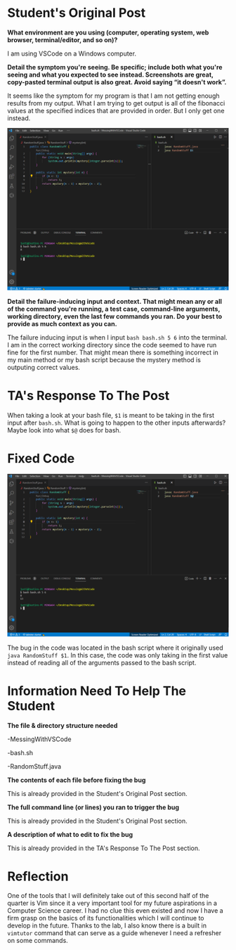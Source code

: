 # Student's Original Post
**What environment are you using (computer, operating system, web browser, terminal/editor, and so on)?**

I am using VSCode on a Windows computer.

**Detail the symptom you're seeing. Be specific; include both what you're seeing and what you expected to see instead. Screenshots are great, copy-pasted terminal output is also great. Avoid saying “it doesn't work”.**

It seems like the symptom for my program is that I am not getting enough results from my output. What I am trying to get output is all of the fibonacci values at the specified indices that are provided in order. But I only get one instead.

![image](Error.png)

**Detail the failure-inducing input and context. That might mean any or all of the command you're running, a test case, command-line arguments, working directory, even the last few commands you ran. Do your best to provide as much context as you can.**

The failure inducing input is when I input `bash bash.sh 5 6` into the terminal. I am in the correct working directory since the code seemed to have run fine for the first number. That might mean there is something incorrect in my main method or my bash script because the mystery method is outputing correct values.

# TA's Response To The Post
When taking a look at your bash file, `$1` is meant to be taking in the first input after `bash.sh`. What is going to happen to the other inputs afterwards? Maybe look into what `$@` does for bash.

# Fixed Code

![image](Fixed.png)

The bug in the code was located in the bash script where it originally used `java RandomStuff $1`. In this case, the code was only taking in the first value instead of reading all of the arguments passed to the bash script.

# Information Need To Help The Student
**The file & directory structure needed**

-MessingWithVSCode

  -bash.sh
  
  -RandomStuff.java
  
  
**The contents of each file before fixing the bug**

  This is already provided in the Student's Original Post section.
  
**The full command line (or lines) you ran to trigger the bug**

  This is already provided in the Student's Original Post section.
  
**A description of what to edit to fix the bug**

  This is already provided in the TA's Response To The Post section.
  
# Reflection
One of the tools that I will definitely take out of this second half of the quarter is Vim since it a very important tool for my future aspirations in a Computer Science career. I had no clue this even existed and now I have a firm grasp on the basics of its functionalities which I will continue to develop in the future. Thanks to the lab, I also know there is a built in `vimtutor` command that can serve as a guide whenever I need a refresher on some commands.
